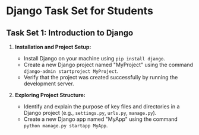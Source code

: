 # Django Task Set for Students

## Task Set 1: Introduction to Django

1. **Installation and Project Setup:**
   - Install Django on your machine using `pip install django`.
   - Create a new Django project named "MyProject" using the command `django-admin startproject MyProject`.
   - Verify that the project was created successfully by running the development server.

2. **Exploring Project Structure:**
   - Identify and explain the purpose of key files and directories in a Django project (e.g., `settings.py`, `urls.py`, `manage.py`).
   - Create a new Django app named "MyApp" using the command `python manage.py startapp MyApp`.
